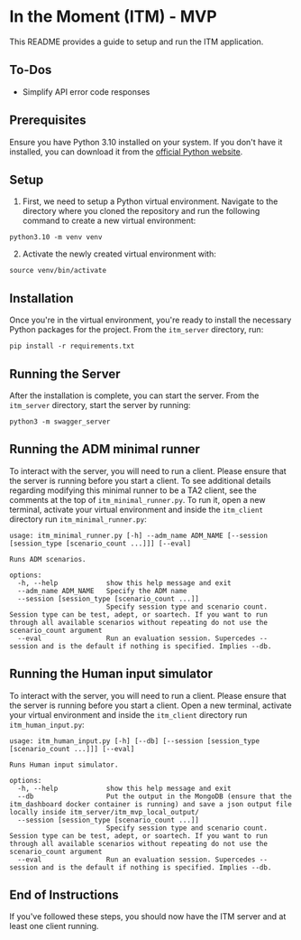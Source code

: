 # In the Moment (ITM) - MVP

This README provides a guide to setup and run the ITM application.

## To-Dos
* Simplify API error code responses

## Prerequisites

Ensure you have Python 3.10 installed on your system. If you don't have it installed, you can download it from the [official Python website](https://www.python.org/downloads/).

## Setup

1. First, we need to setup a Python virtual environment. Navigate to the directory where you cloned the repository and run the following command to create a new virtual environment:

```
python3.10 -m venv venv
```


2. Activate the newly created virtual environment with:

```
source venv/bin/activate
```


## Installation

Once you're in the virtual environment, you're ready to install the necessary Python packages for the project. From the `itm_server` directory, run:

```
pip install -r requirements.txt
```
    

## Running the Server

After the installation is complete, you can start the server. From the `itm_server` directory, start the server by running:

```
python3 -m swagger_server
```

## Running the ADM minimal runner

To interact with the server, you will need to run a client. Please ensure that the server is running before you start a client. To see additional details regarding modifying this minimal runner to be a TA2 client, see the comments at the top of `itm_minimal_runner.py`.  To run it, open a new terminal, activate your virtual environment and inside the `itm_client` directory run `itm_minimal_runner.py`:

```
usage: itm_minimal_runner.py [-h] --adm_name ADM_NAME [--session [session_type [scenario_count ...]]] [--eval]

Runs ADM scenarios.

options:
  -h, --help            show this help message and exit
  --adm_name ADM_NAME   Specify the ADM name
  --session [session_type [scenario_count ...]]
                        Specify session type and scenario count. Session type can be test, adept, or soartech. If you want to run through all available scenarios without repeating do not use the scenario_count argument
  --eval                Run an evaluation session. Supercedes --session and is the default if nothing is specified. Implies --db.
```

## Running the Human input simulator
 
To interact with the server, you will need to run a client. Please ensure that the server is running before you start a client. Open a new terminal, activate your virtual environment and inside the `itm_client` directory run `itm_human_input.py`:

```
usage: itm_human_input.py [-h] [--db] [--session [session_type [scenario_count ...]]] [--eval]

Runs Human input simulator.

options:
  -h, --help            show this help message and exit
  --db                  Put the output in the MongoDB (ensure that the itm_dashboard docker container is running) and save a json output file locally inside itm_server/itm_mvp_local_output/
  --session [session_type [scenario_count ...]]
                        Specify session type and scenario count. Session type can be test, adept, or soartech. If you want to run through all available scenarios without repeating do not use the scenario_count argument
  --eval                Run an evaluation session. Supercedes --session and is the default if nothing is specified. Implies --db.
```


## End of Instructions

If you've followed these steps, you should now have the ITM server and at least one client running.
